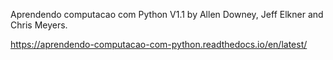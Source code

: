 Aprendendo computacao com Python V1.1
by  Allen Downey, Jeff Elkner and Chris Meyers.

https://aprendendo-computacao-com-python.readthedocs.io/en/latest/

